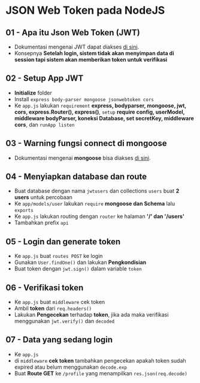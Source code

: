 # JSON Web Token pada NodeJS  

## 01 - Apa itu Json Web Token (JWT)  
- Dokumentasi mengenai JWT dapat diakses [di sini](https://jwt.io/).
- Konsepnya **Setelah login, sistem tidak akan menyimpan data di session tapi sistem akan memberikan token untuk verifikasi**  

## 02 - Setup App JWT  
- **Initialize** folder
- Install `express body-parser mongoose jsonwebtoken cors`
- Ke `app.js` lakukan `requirement` **express, bodyparser, mongoose, jwt, cors, express.Router(), express()**, `setup` **require config, userModel, middleware bodyParser, koneksi Database, set secretKey, middleware cors**, dan `runApp listen`

## 03 - Warning fungsi connect di mongoose
- Dokumentasi mengenai **mongoose** bisa diakses [di sini](https://mongoosejs.com/).  

## 04 - Menyiapkan database dan route  
- Buat database dengan nama `jwtusers` dan collections `users` buat **2 users** untuk percobaan
- Ke `app/models/user` lakukan `require` **mongoose dan Schema** lalu `exports`
- Ke `app.js` lakukan routing dengan `router` ke halaman **'/' dan '/users'**
- Tambahkan prefix `api`  

## 05 - Login dan generate token  
- Ke `app.js` buat `routes POST` ke login
- Gunakan `User.findOne()` dan lakukan **Pengkondisian**
- Buat token dengan `jwt.sign()` dalam variable `token`  

## 06 - Verifikasi token  
- Ke `app.js` buat `middleware` cek token
- Ambil **token** dari `req.headers()`
- Lakukan **Pengecekan** terhadap **token**, jika ada maka verifikasi menggunakan `jwt.verify()` dan `decoded`  

## 07 - Data yang sedang login  
- Ke `app.js`
- di `middleware` **cek token** tambahkan pengecekan apakah token sudah expired atau belum menggunakan `decode.exp`
- Buat **Route GET** ke `/profile` yang menampilkan `res.json(req.decode)`